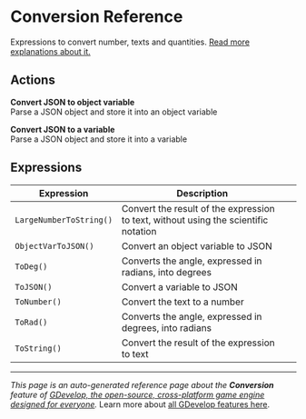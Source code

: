 # Conversion Reference

Expressions to convert number, texts and quantities. [Read more explanations about it.](/gdevelop5/all-features/common-conversions)

## Actions

**Convert JSON to object variable**  
Parse a JSON object and store it into an object variable

**Convert JSON to a variable**  
Parse a JSON object and store it into a variable

## Expressions

| Expression | Description |  |
|-----|-----|-----|
| `LargeNumberToString()` | Convert the result of the expression to text, without using the scientific notation ||
| `ObjectVarToJSON()` | Convert an object variable to JSON ||
| `ToDeg()` | Converts the angle, expressed in radians, into degrees ||
| `ToJSON()` | Convert a variable to JSON ||
| `ToNumber()` | Convert the text to a number ||
| `ToRad()` | Converts the angle, expressed in degrees, into radians ||
| `ToString()` | Convert the result of the expression to text ||

---
*This page is an auto-generated reference page about the **Conversion** feature of [GDevelop, the open-source, cross-platform game engine designed for everyone](https://gdevelop.io/).* Learn more about [all GDevelop features here](/gdevelop5/all-features).
